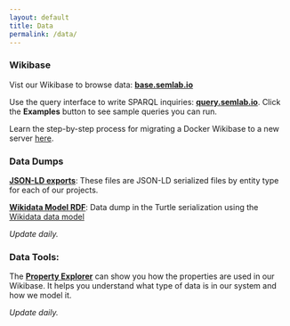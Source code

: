 ```yaml
---
layout: default
title: Data
permalink: /data/
---
```


### Wikibase

Vist our Wikibase to browse data: [**base.semlab.io**](http://base.semlab.io/)

Use the query interface to write SPARQL inquiries: [**query.semlab.io**](https://query.semlab.io/). Click the **Examples** button to see sample queries you can run.

Learn the step-by-step process for migrating a Docker Wikibase to a new server [here](https://thisismattmiller.com/post/migrating-your-docker-wikibase/).

### Data Dumps


[**JSON-LD exports**](https://github.com/SemanticLab/data-export): These files are JSON-LD serialized files by entity type for each of our projects.

[**Wikidata Model RDF**](https://github.com/SemanticLab/data-export-wiki-ttl): Data dump in the Turtle serialization using the [Wikidata data model](https://www.mediawiki.org/wiki/Wikibase/Indexing/RDF_Dump_Format)

_Update daily._


### Data Tools:


The [**Property Explorer**](https://semlab.io/property-explorer/) can show you how the properties are used in our Wikibase. It helps you understand what type of data is in our system and how we model it.

_Update daily._



